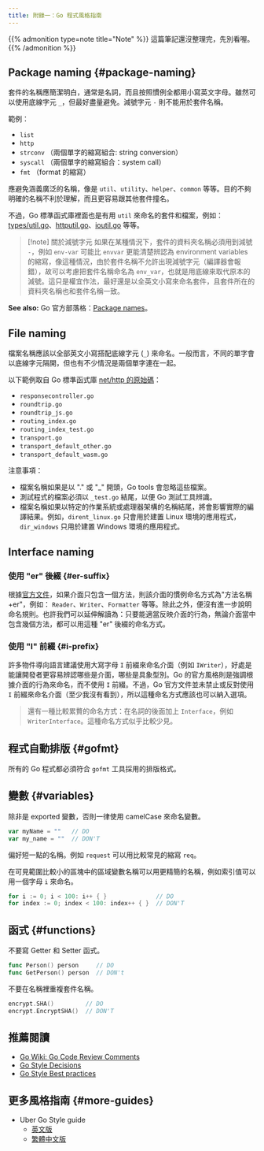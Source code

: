 ```yaml
---
title: 附錄一：Go 程式風格指南
---
```


{{% admonition type=note title="Note" %}}
這篇筆記還沒整理完，先別看喔。
{{% /admonition %}}

## Package naming {#package-naming}

套件的名稱應簡潔明白，通常是名詞，而且按照慣例全都用小寫英文字母。雖然可以使用底線字元 `_`，但最好盡量避免。減號字元 `-` 則不能用於套件名稱。

範例：

- `list`
- `http`
- `strconv` （兩個單字的縮寫組合: string conversion）
- `syscall` （兩個單字的縮寫組合：system call）
- `fmt` （format 的縮寫）

應避免涵義廣泛的名稱，像是 `util`、`utility`、`helper`、`common` 等等。目的不夠明確的名稱不利於理解，而且更容易跟其他套件撞名。

不過，Go 標準函式庫裡面也是有用 `util` 來命名的套件和檔案，例如：[types/util.go](https://github.com/golang/go/blob/master/src/go/types/util.go)、[httputil.go](https://github.com/golang/go/tree/master/src/net/http/httputil)、[ioutil.go](https://github.com/golang/go/blob/master/src/io/ioutil/ioutil.go) 等等。

> [!note] 關於減號字元
> 如果在某種情況下，套件的資料夾名稱必須用到減號 `-`，例如 `env-var` 可能比 `envvar` 更能清楚辨認為 environment variables 的縮寫，像這種情況，由於套件名稱不允許出現減號字元（編譯器會報錯），故可以考慮把套件名稱命名為 `env_var`，也就是用底線來取代原本的減號。這只是權宜作法，最好還是以全英文小寫來命名套件，且套件所在的資料夾名稱也和套件名稱一致。

**See also:** Go 官方部落格：[Package names](https://go.dev/blog/package-names)。

## File naming

檔案名稱應該以全部英文小寫搭配底線字元 (`_`) 來命名。一般而言，不同的單字會以底線字元隔開，但也有不少情況是兩個單字連在一起。

以下範例取自 Go 標準函式庫 [net/http 的原始碼](https://github.com/golang/go/blob/master/src/net/)：

- `responsecontroller.go`
- `roundtrip.go`
- `roundtrip_js.go`
- `routing_index.go`
- `routing_index_test.go`
- `transport.go`
- `transport_default_other.go`
- `transport_default_wasm.go`

注意事項：

- 檔案名稱如果是以 "." 或 "_" 開頭，Go tools 會忽略這些檔案。
- 測試程式的檔案必須以 `_test.go` 結尾，以便 Go 測試工具辨識。
- 檔案名稱如果以特定的作業系統或處理器架構的名稱結尾，將會影響實際的編譯結果。例如，`dirent_linux.go` 只會用於建置 Linux 環境的應用程式，`dir_windows` 只用於建置 Windows 環境的應用程式。

## Interface naming

### 使用 "er" 後綴 {#er-suffix}

根據[官方文件](https://go.dev/doc/effective_go#interface-names)，如果介面只包含一個方法，則該介面的慣例命名方式為"方法名稱+er"，例如： `Reader`、`Writer`、`Formatter` 等等。除此之外，便沒有進一步說明命名規則。也許我們可以延伸解讀為：只要能適當反映介面的行為，無論介面當中包含幾個方法，都可以用這種 "er" 後綴的命名方式。

### 使用 "I" 前綴 {#i-prefix}

許多物件導向語言建議使用大寫字母 `I` 前綴來命名介面（例如 `IWriter`），好處是能讓開發者更容易辨認哪些是介面，哪些是具象型別。Go 的官方風格則是強調根據介面的行為來命名，而不使用 `I` 前綴。不過，Go 官方文件並未禁止或反對使用 `I` 前綴來命名介面（至少我沒有看到），所以這種命名方式應該也可以納入選項。

> 還有一種比較累贅的命名方式：在名詞的後面加上 `Interface`，例如 `WriterInterface`。這種命名方式似乎比較少見。

## 程式自動排版 {#gofmt}

所有的 Go 程式都必須符合 `gofmt` 工具採用的排版格式。

## 變數 {#variables}

除非是 exported 變數，否則一律使用 camelCase 來命名變數。

```go
var myName = ""   // DO
var my_name = ""  // DON'T
```

偏好短一點的名稱。例如 `request` 可以用比較常見的縮寫 `req`。

在可見範圍比較小的區塊中的區域變數名稱可以用更精簡的名稱，例如索引值可以用一個字母 `i` 來命名。

```go
for i := 0; i < 100: i++ { }              // DO
for index := 0; index < 100: index++ { }  // DON'T
```

## 函式 {#functions}

不要寫 Getter 和 Setter 函式。

```go
func Person() person     // DO
func GetPerson() person  // DON't
```

不要在名稱裡重複套件名稱。

```go
encrypt.SHA()         // DO
encrypt.EncryptSHA()  // DON'T
```

## 推薦閱讀

- [Go Wiki: Go Code Review Comments](https://go.dev/wiki/CodeReviewComments)
- [Go Style Decisions](https://google.github.io/styleguide/go/decisions)
- [Go Style Best practices](https://google.github.io/styleguide/go/best-practices)

## 更多風格指南 {#more-guides}

- Uber Go Style guide
  - [英文版](https://github.com/uber-go/guide/blob/master/style.md)
  - [繁體中文版](https://github.com/ianchen0119/uber_go_guide_tw)
